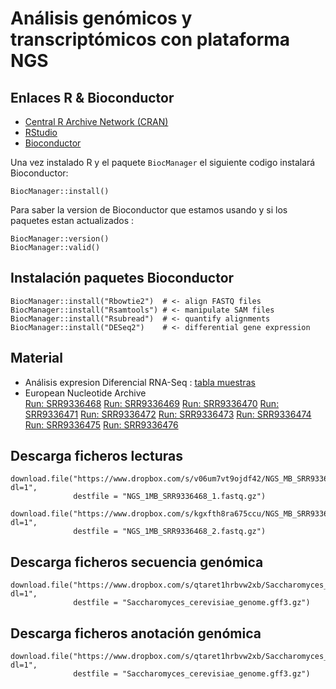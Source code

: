 # Análisis genómicos y transcriptómicos con plataforma NGS




## Enlaces R & Bioconductor

* [Central R Archive Network (CRAN)](http://cran.rstudio.com/)
* [RStudio](http://www.rstudio.com/)
* [Bioconductor](http://bioconductor.org/install)

Una vez instalado R y el paquete `BiocManager` el siguiente codigo instalará Bioconductor:

```
BiocManager::install()
```

Para saber la version de Bioconductor que estamos usando y si los paquetes estan actualizados :  

```
BiocManager::version()
BiocManager::valid()
```

## Instalación paquetes Bioconductor
```
BiocManager::install("Rbowtie2")  # <- align FASTQ files
BiocManager::install("Rsamtools") # <- manipulate SAM files
BiocManager::install("Rsubread")  # <- quantify alignments
BiocManager::install("DESeq2")    # <- differential gene expression
```

## Material 
  * Análisis expresion Diferencial RNA-Seq : [tabla muestras](sample_table.md)
  * European Nucleotide Archive  
    [Run: SRR9336468](https://www.ebi.ac.uk/ena/browser/view/SRR9336468)
    [Run: SRR9336469](https://www.ebi.ac.uk/ena/browser/view/SRR9336469)
    [Run: SRR9336470](https://www.ebi.ac.uk/ena/browser/view/SRR9336470)
    [Run: SRR9336471](https://www.ebi.ac.uk/ena/browser/view/SRR9336471)
    [Run: SRR9336472](https://www.ebi.ac.uk/ena/browser/view/SRR9336472)
    [Run: SRR9336473](https://www.ebi.ac.uk/ena/browser/view/SRR9336473)
    [Run: SRR9336474](https://www.ebi.ac.uk/ena/browser/view/SRR9336474)
    [Run: SRR9336475](https://www.ebi.ac.uk/ena/browser/view/SRR9336475)
    [Run: SRR9336476](https://www.ebi.ac.uk/ena/browser/view/SRR9336476)
    

## Descarga ficheros lecturas
```
download.file("https://www.dropbox.com/s/v06um7vt9ojdf42/NGS_MB_SRR9336468_1.fastq.gz?dl=1", 
              destfile = "NGS_1MB_SRR9336468_1.fastq.gz")

download.file("https://www.dropbox.com/s/kgxfth8ra675ccu/NGS_MB_SRR9336468_2.fastq.gz?dl=1", 
              destfile = "NGS_1MB_SRR9336468_2.fastq.gz")
````

## Descarga ficheros secuencia genómica         
```
download.file("https://www.dropbox.com/s/qtaret1hrbvw2xb/Saccharomyces_cerevisiae_genome.gff3.gz?dl=1", 
              destfile = "Saccharomyces_cerevisiae_genome.gff3.gz")
````

## Descarga ficheros anotación genómica         
```
download.file("https://www.dropbox.com/s/qtaret1hrbvw2xb/Saccharomyces_cerevisiae_genome.gff3.gz?dl=1", 
              destfile = "Saccharomyces_cerevisiae_genome.gff3.gz")
```
